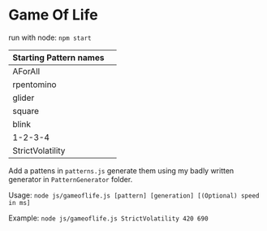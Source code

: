 # Game Of Life

run with node:
``npm start``

| Starting Pattern names|  |
|--|--|
| AForAll |  |
| rpentomino|  |
| glider|  |
| square|  |
| blink|  |
| 1-2-3-4|  |
| StrictVolatility ||


Add a pattens in ``patterns.js`` generate them using my badly written generator in ``PatternGenerator`` folder.

Usage: ``node js/gameoflife.js [pattern] [generation] [(Optional) speed in ms]``

Example: ``node js/gameoflife.js StrictVolatility 420 690``
